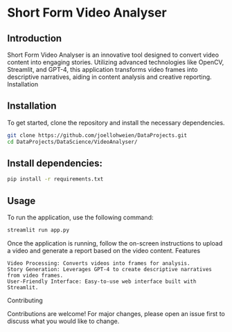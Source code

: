 # Short Form Video Analyser

## Introduction
Short Form Video Analyser is an innovative tool designed to convert video content into engaging stories. Utilizing advanced technologies like OpenCV, Streamlit, and GPT-4, this application transforms video frames into descriptive narratives, aiding in content analysis and creative reporting.
Installation

## Installation
To get started, clone the repository and install the necessary dependencies.

```bash
git clone https://github.com/joellohweien/DataProjects.git
cd DataProjects/DataScience/VideoAnalyser/
```

## Install dependencies:

```bash
pip install -r requirements.txt
```

## Usage
To run the application, use the following command:

```bash
streamlit run app.py
```

Once the application is running, follow the on-screen instructions to upload a video and generate a report based on the video content.
Features

    Video Processing: Converts videos into frames for analysis.
    Story Generation: Leverages GPT-4 to create descriptive narratives from video frames.
    User-Friendly Interface: Easy-to-use web interface built with Streamlit.

Contributing

Contributions are welcome! For major changes, please open an issue first to discuss what you would like to change.
